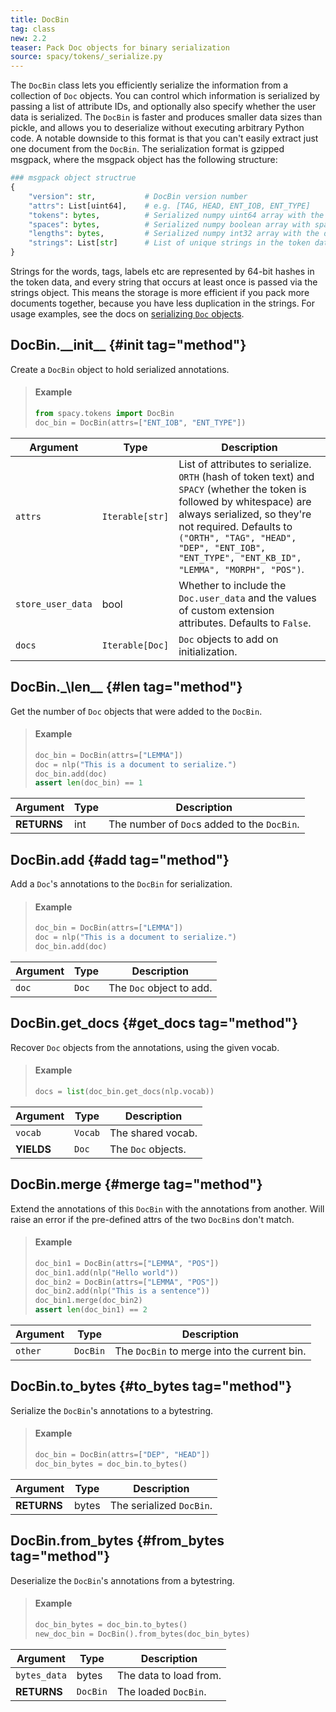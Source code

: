 ```yaml
---
title: DocBin
tag: class
new: 2.2
teaser: Pack Doc objects for binary serialization
source: spacy/tokens/_serialize.py
---
```


The `DocBin` class lets you efficiently serialize the information from a
collection of `Doc` objects. You can control which information is serialized by
passing a list of attribute IDs, and optionally also specify whether the user
data is serialized. The `DocBin` is faster and produces smaller data sizes than
pickle, and allows you to deserialize without executing arbitrary Python code. A
notable downside to this format is that you can't easily extract just one
document from the `DocBin`. The serialization format is gzipped msgpack, where
the msgpack object has the following structure:

```python
### msgpack object structrue
{
    "version": str,           # DocBin version number
    "attrs": List[uint64],    # e.g. [TAG, HEAD, ENT_IOB, ENT_TYPE]
    "tokens": bytes,          # Serialized numpy uint64 array with the token data
    "spaces": bytes,          # Serialized numpy boolean array with spaces data
    "lengths": bytes,         # Serialized numpy int32 array with the doc lengths
    "strings": List[str]      # List of unique strings in the token data
}
```

Strings for the words, tags, labels etc are represented by 64-bit hashes in the
token data, and every string that occurs at least once is passed via the strings
object. This means the storage is more efficient if you pack more documents
together, because you have less duplication in the strings. For usage examples,
see the docs on [serializing `Doc` objects](/usage/saving-loading#docs).

## DocBin.\_\_init\_\_ {#init tag="method"}

Create a `DocBin` object to hold serialized annotations.

> #### Example
>
> ```python
> from spacy.tokens import DocBin
> doc_bin = DocBin(attrs=["ENT_IOB", "ENT_TYPE"])
> ```

| Argument          | Type            | Description                                                                                                                                                                                                                                                                       |
| ----------------- | --------------- | --------------------------------------------------------------------------------------------------------------------------------------------------------------------------------------------------------------------------------------------------------------------------------- |
| `attrs`           | `Iterable[str]` | List of attributes to serialize. `ORTH` (hash of token text) and `SPACY` (whether the token is followed by whitespace) are always serialized, so they're not required. Defaults to `("ORTH", "TAG", "HEAD", "DEP", "ENT_IOB", "ENT_TYPE", "ENT_KB_ID", "LEMMA", "MORPH", "POS")`. |
| `store_user_data` | bool            | Whether to include the `Doc.user_data` and the values of custom extension attributes. Defaults to `False`.                                                                                                                                                                        |
| `docs`            | `Iterable[Doc]` | `Doc` objects to add on initialization.                                                                                                                                                                                                                                           |

## DocBin.\_\len\_\_ {#len tag="method"}

Get the number of `Doc` objects that were added to the `DocBin`.

> #### Example
>
> ```python
> doc_bin = DocBin(attrs=["LEMMA"])
> doc = nlp("This is a document to serialize.")
> doc_bin.add(doc)
> assert len(doc_bin) == 1
> ```

| Argument    | Type | Description                                 |
| ----------- | ---- | ------------------------------------------- |
| **RETURNS** | int  | The number of `Doc`s added to the `DocBin`. |

## DocBin.add {#add tag="method"}

Add a `Doc`'s annotations to the `DocBin` for serialization.

> #### Example
>
> ```python
> doc_bin = DocBin(attrs=["LEMMA"])
> doc = nlp("This is a document to serialize.")
> doc_bin.add(doc)
> ```

| Argument | Type  | Description              |
| -------- | ----- | ------------------------ |
| `doc`    | `Doc` | The `Doc` object to add. |

## DocBin.get_docs {#get_docs tag="method"}

Recover `Doc` objects from the annotations, using the given vocab.

> #### Example
>
> ```python
> docs = list(doc_bin.get_docs(nlp.vocab))
> ```

| Argument   | Type    | Description        |
| ---------- | ------- | ------------------ |
| `vocab`    | `Vocab` | The shared vocab.  |
| **YIELDS** | `Doc`   | The `Doc` objects. |

## DocBin.merge {#merge tag="method"}

Extend the annotations of this `DocBin` with the annotations from another. Will
raise an error if the pre-defined attrs of the two `DocBin`s don't match.

> #### Example
>
> ```python
> doc_bin1 = DocBin(attrs=["LEMMA", "POS"])
> doc_bin1.add(nlp("Hello world"))
> doc_bin2 = DocBin(attrs=["LEMMA", "POS"])
> doc_bin2.add(nlp("This is a sentence"))
> doc_bin1.merge(doc_bin2)
> assert len(doc_bin1) == 2
> ```

| Argument | Type     | Description                                 |
| -------- | -------- | ------------------------------------------- |
| `other`  | `DocBin` | The `DocBin` to merge into the current bin. |

## DocBin.to_bytes {#to_bytes tag="method"}

Serialize the `DocBin`'s annotations to a bytestring.

> #### Example
>
> ```python
> doc_bin = DocBin(attrs=["DEP", "HEAD"])
> doc_bin_bytes = doc_bin.to_bytes()
> ```

| Argument    | Type  | Description              |
| ----------- | ----- | ------------------------ |
| **RETURNS** | bytes | The serialized `DocBin`. |

## DocBin.from_bytes {#from_bytes tag="method"}

Deserialize the `DocBin`'s annotations from a bytestring.

> #### Example
>
> ```python
> doc_bin_bytes = doc_bin.to_bytes()
> new_doc_bin = DocBin().from_bytes(doc_bin_bytes)
> ```

| Argument     | Type     | Description            |
| ------------ | -------- | ---------------------- |
| `bytes_data` | bytes    | The data to load from. |
| **RETURNS**  | `DocBin` | The loaded `DocBin`.   |
